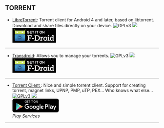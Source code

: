 <!--
    Copyright (C)  2016 PRIMOKORN.
    Permission is granted to copy, distribute and/or modify this document
    under the terms of the GNU Free Documentation License, Version 1.3
    or any later version published by the Free Software Foundation;
    with no Invariant Sections, no Front-Cover Texts, and no Back-Cover Texts.
    A copy of the license is included in the section entitled "GNU
    Free Documentation License".
-->
## TORRENT

* [LibreTorrent](http://v.ht/CnN4): Torrent client for Android 4 and later, based on libtorrent. Download and share files directly on your device.
![GPLv3](https://img.shields.io/badge/License-GPLv3-brightgreen.svg?style=flat-square)
[![](https://img.shields.io/badge/Source-Github-lightgrey.svg?style=flat-square)](https://github.com/proninyaroslav/libretorrent)  
[![](Pictures/F-Droid.png)](https://f-droid.org/repository/browse/?fdfilter=libretorrent&fdid=org.proninyaroslav.libretorrent)

***

* [Transdroid](http://v.ht/Hsl8): Allows you to manage your torrents.
![GPLv3](https://img.shields.io/badge/License-GPLv3-brightgreen.svg?style=flat-square)
[![](https://img.shields.io/badge/Source-Github-lightgrey.svg?style=flat-square)](https://github.com/erickok/transdroid)  
[![](Pictures/F-Droid.png)](http://v.ht/Hsl8)

***

* [Torrent Client ](https://play.google.com/store/apps/details?id=com.github.axet.torrentclient): Nice and simple torrent client. Support for creating torrent, magnet links, UPNP, PMP, uTP, PEX... Who knows what else...
![GPLv3](https://img.shields.io/badge/License-GPLv3-brightgreen.svg?style=flat-square)
[![](https://img.shields.io/badge/Source-GitLab-lightgrey.svg?style=flat-square)](https://gitlab.com/axet/android-torrent-client)  
[![](Pictures/Google_Play.png)](https://play.google.com/store/apps/details?id=com.github.axet.torrentclient)  
_Play Services_

***